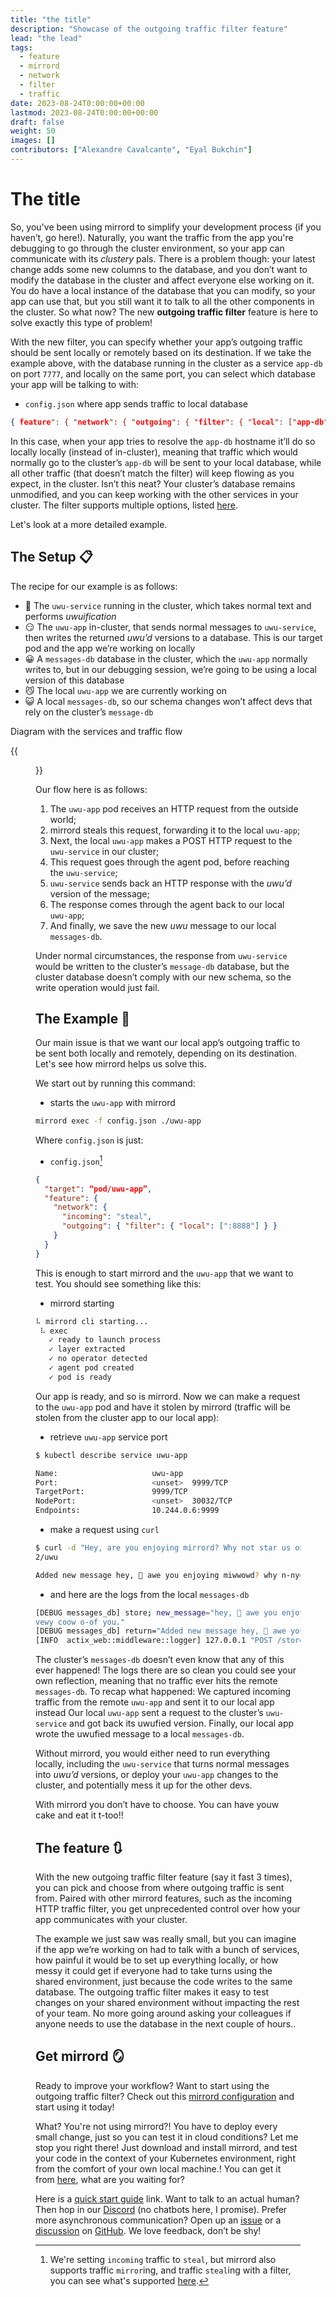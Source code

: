 ```yaml
---
title: "the title"
description: "Showcase of the outgoing traffic filter feature"
lead: "the lead"
tags:
  - feature
  - mirrord
  - network
  - filter
  - traffic
date: 2023-08-24T0:00:00+00:00
lastmod: 2023-08-24T0:00:00+00:00
draft: false
weight: 50
images: []
contributors: ["Alexandre Cavalcante", "Eyal Bukchin"]
---
```


# The title

So, you've been using mirrord to simplify your development process (if you haven’t, go here!). Naturally, you want the traffic from the app you're debugging to go through the cluster environment, so your app can communicate with its _clustery_ pals. There is a problem though: your latest change adds some new columns to the database, and you don’t want to modify the database in the cluster and affect everyone else working on it. You do have a local instance of the database that you can modify, so your app can use that, but you still want it to talk to all the other components in the cluster.  So what now? The new **outgoing traffic filter** feature is here to solve exactly this type of problem!

With the new filter, you can specify whether your app’s outgoing traffic should be sent locally or remotely based on its destination. If we take the example above, with the database running in the cluster as a service `app-db` on port `7777`, and locally on the same port, you can select which database your app will be talking to with:

- `config.json` where app sends traffic to local database

```json
{ feature": { "network": { "outgoing": { "filter": { "local": ["app-db"] } } } } }
```

In this case, when your app tries to resolve the `app-db` hostname it’ll do so locally locally (instead of in-cluster), meaning that traffic which would normally go to the cluster’s `app-db` will be sent to your local database, while all other traffic (that doesn’t match the filter) will keep flowing as you expect, in the cluster. Isn’t this neat? Your cluster’s database remains unmodified, and you can keep working with the other services in your cluster. The filter supports multiple options, listed [here](https://mirrord.dev/docs/overview/configuration/#feature.network.outgoing.filter). 

Let's look at a more detailed example.

## The Setup 📋

The recipe for our example is as follows:

- 🥺 The `uwu-service` running in the cluster, which takes normal text and performs _uwuification_
- 😏 The `uwu-app` in-cluster, that sends normal messages to `uwu-service`, then writes the returned _uwu’d_ versions to a database. This is our target pod and the app we’re working on locally
- 😀 A `messages-db` database in the cluster, which the `uwu-app` normally writes to, but in our debugging session, we’re going to be using a local version of this database
- 😼 The local `uwu-app` we are currently working on
- 😺 A local `messages-db`, so our schema changes won’t affect devs that rely on the cluster’s `message-db`

Diagram with the services and traffic flow

{{<figure src="outgoing-traffic-filter.jpg" alt="Outgoing traffic filter diagram" height="100%" width="100%">}}

Our flow here is as follows: 

1. The `uwu-app` pod receives an HTTP request from the outside world;
2. mirrord steals this request, forwarding it to the local `uwu-app`;
3. Next, the local `uwu-app` makes a POST HTTP request to the `uwu-service` in our cluster;
4. This request goes through the agent pod, before reaching the `uwu-service`;
5. `uwu-service` sends back an HTTP response with the _uwu’d_ version of the message;
6. The response comes through the agent back to our local `uwu-app`;
7. And finally, we save the new _uwu_ message to our local `messages-db`.

Under normal circumstances, the response from `uwu-service` would be written to the cluster’s `message-db` database, but the cluster database doesn’t comply with our new schema, so the write operation would just fail.

## The Example 💾

Our main issue is that we want our local app’s outgoing traffic to be sent both locally and remotely, depending on its destination. Let's see how mirrord helps us solve this.

We start out by running this command:

- starts the `uwu-app` with mirrord

```sh
mirrord exec -f config.json ./uwu-app
```

Where `config.json` is just:

- `config.json`[^1]

```json
{
  "target": “pod/uwu-app”,
  "feature": { 
    "network": { 
      "incoming": "steal", 
      "outgoing": { "filter": { "local": [":8888"] } }
    }
  }
}
```

[^1]: We're setting `incoming` traffic to `steal`, but mirrord also supports traffic `mirror`ing, and traffic `steal`ing with a filter, you can see what's supported [here](https://mirrord.dev/docs/overview/configuration/#feature-network-incoming).

This is enough to start mirrord and the `uwu-app` that we want to test. You should see something like this:

- mirrord starting

```sh
⠧ mirrord cli starting...
 ⠧ exec
   ✓ ready to launch process
   ✓ layer extracted
   ✓ no operator detected
   ✓ agent pod created
   ✓ pod is ready
```

Our app is ready, and so is mirrord. Now we can make a request to the `uwu-app` pod and have it stolen by mirrord (traffic will be stolen from the cluster app to our local app):

- retrieve `uwu-app` service port

```sh
$ kubectl describe service uwu-app

Name:                     uwu-app
Port:                     <unset>  9999/TCP
TargetPort:               9999/TCP
NodePort:                 <unset>  30032/TCP
Endpoints:                10.244.0.6:9999
```

- make a request using `curl`

```sh
$ curl -d "Hey, are you enjoying mirrord? Why not star us on github? It would be very cool of you." -X POST  http://192.168.49.2:3003
2/uwu

Added new message hey, 🥺 awe you enjoying miwwowd? why n-nyot staw us on g-github? it wouwd b-be vewy coow o-of you. with id 0
```

- and here are the logs from the local `messages-db`

```sh
[DEBUG messages_db] store; new_message="hey, 🥺 awe you enjoying miwwowd? why n-nyot staw us on g-github? it wouwd b-be
vewy coow o-of you."
[DEBUG messages_db] return="Added new message hey, 🥺 awe you enjoying miwwowd? why n-nyot staw us on g-github? it wouwd b-be vewy coow o-of you. with id 0"
[INFO  actix_web::middleware::logger] 127.0.0.1 "POST /store/0 HTTP/1.1" 200 129 "-" "-" 0.000243
```

The cluster’s `messages-db` doesn’t even know that any of this ever happened! The logs there are so clean you could see your own reflection, meaning that no traffic ever hits the remote `messages-db`. 
To recap what happened: 
We captured incoming traffic from the remote `uwu-app` and sent it to our local app instead 
Our local `uwu-app` sent a request to the cluster’s `uwu-service` and got back its uwufied version. 
Finally, our local app wrote the uwufied message to a local `messages-db`. 

Without mirrord, you would either need to run everything locally, including the `uwu-service` that turns normal messages into _uwu’d_ versions, or deploy your `uwu-app` changes to the cluster, and potentially mess it up for the other devs.

With mirrord you don’t have to choose. You can have youw cake and eat it t-too!!

## The feature 🔃

With the new outgoing traffic filter feature (say it fast 3 times), you can pick and choose from where outgoing traffic is sent from. Paired with other mirrord features, such as the incoming HTTP traffic filter, you get unprecedented control over how your app communicates with your cluster.

The example we just saw was really small, but you can imagine if the app we’re working on had to talk with a bunch of services, how painful it would be to set up everything locally, or how messy it could get if everyone had to take turns using the shared environment, just because the code writes to the same database. The outgoing traffic filter makes it easy to test changes on your shared environment without impacting the rest of your team. No more going around asking your colleagues if anyone needs to use the database in the next couple of hours..

## Get mirrord 🪞

Ready to improve your workflow? Want to start using the outgoing traffic filter? Check out this [mirrord configuration](https://mirrord.dev/docs/overview/configuration/#feature-network-outgoing) and start using it today!

What? You're not using mirrord?! You have to deploy every small change, just so you can test it in cloud conditions? Let me stop you right there! Just download and install mirrord, and test your code in the context of your Kubernetes environment, right from the comfort of your own local machine.! You can get it from [here](https://mirrord.dev/), what are you waiting for?

Here is a [quick start guide](https://mirrord.dev/docs/overview/quick-start/) link. Want to talk to an actual human? Then hop in our [Discord](https://discord.gg/metalbear) (no chatbots here, I promise). Prefer more asynchronous communication? Open up an [issue](https://github.com/metalbear-co/mirrord/issues/new/choose) or a [discussion](https://github.com/metalbear-co/mirrord/discussions/new/choose) on [GitHub](https://github.com/metalbear-co/mirrord). We love feedback, don’t be shy!
